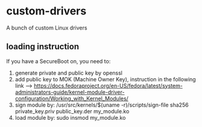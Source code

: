 # custom-drivers
A bunch of custom Linux drivers
## loading instruction
If you have a SecureBoot on, you need to:
1. generate private and public key by openssl
2. add public key to MOK (Machine Owner Key), instruction in the following link --> https://docs.fedoraproject.org/en-US/fedora/latest/system-administrators-guide/kernel-module-driver-configuration/Working_with_Kernel_Modules/
3. sign module by:  /usr/src/kernels/$(uname -r)/scripts/sign-file sha256 private_key.priv public_key.der my_module.ko
4. load module by: sudo insmod my_module.ko
